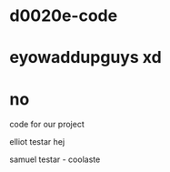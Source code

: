 # d0020e-code
# eyowaddupguys xd
# no
code for our project

elliot testar hej

samuel testar - coolaste